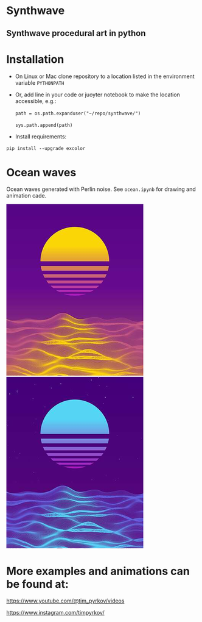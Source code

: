 # Synthwave

## Synthwave procedural art in python

#
# Installation

* On Linux or Mac clone repository to a location listed in the environment variable `PYTHONPATH` 

* Or, add line in your code or juoyter notebook to make the location accessible, e.g.:
    
    `path = os.path.expanduser("~/repo/synthwave/")`

    `sys.path.append(path)`

* Install requirements:

```
pip install --upgrade excolor
```

#
# Ocean waves

Ocean waves generated with Perlin noise. See `ocean.ipynb` for drawing and animation cade.

![](img/ocean_day.jpg)
![](img/ocean_night.jpg)

#
# More examples and animations can be found at:

https://www.youtube.com/@tim_pyrkov/videos

https://www.instagram.com/timpyrkov/

